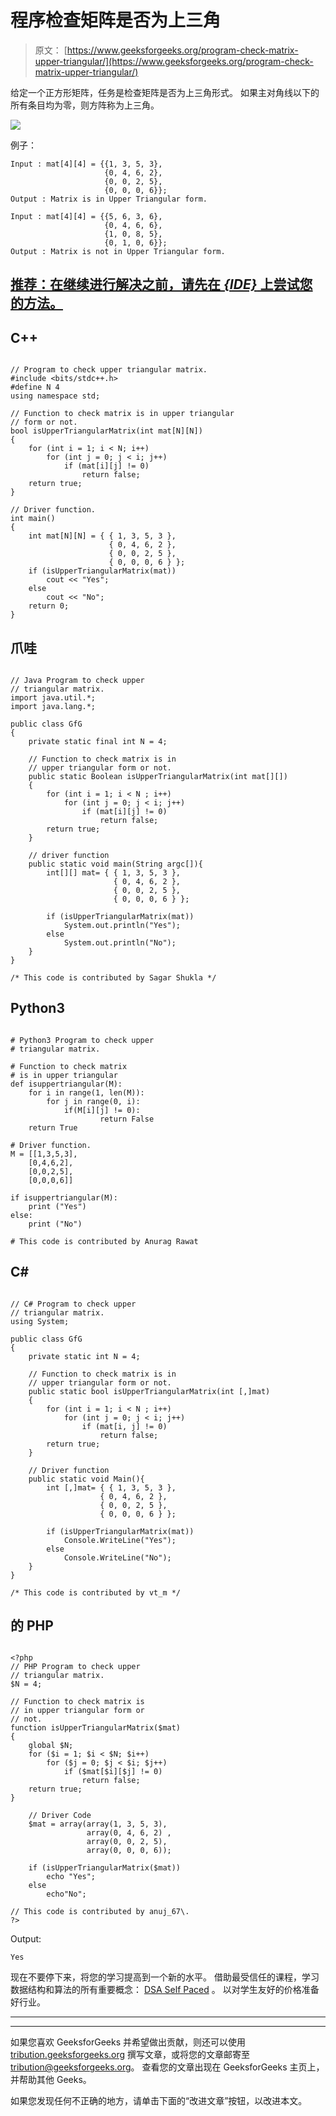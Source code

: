 # 程序检查矩阵是否为上三角

> 原文： [https://www.geeksforgeeks.org/program-check-matrix-upper-triangular/](https://www.geeksforgeeks.org/program-check-matrix-upper-triangular/)

给定一个正方形矩阵，任务是检查矩阵是否为上三角形式。 如果主对角线以下的所有条目均为零，则方阵称为上三角。

![](img/aec884395a5633faf9dd50e65feda1dc.png)

例子：

```
Input : mat[4][4] = {{1, 3, 5, 3},
                     {0, 4, 6, 2},
                     {0, 0, 2, 5},
                     {0, 0, 0, 6}};
Output : Matrix is in Upper Triangular form.

Input : mat[4][4] = {{5, 6, 3, 6},
                     {0, 4, 6, 6},
                     {1, 0, 8, 5},
                     {0, 1, 0, 6}};
Output : Matrix is not in Upper Triangular form.

```

## [推荐：在继续进行解决之前，请先在 ***<u>{IDE}</u>*** 上尝试您的方法。](https://ide.geeksforgeeks.org/)

## C++ 

```

// Program to check upper triangular matrix. 
#include <bits/stdc++.h> 
#define N 4 
using namespace std; 

// Function to check matrix is in upper triangular 
// form or not. 
bool isUpperTriangularMatrix(int mat[N][N]) 
{ 
    for (int i = 1; i < N; i++) 
        for (int j = 0; j < i; j++) 
            if (mat[i][j] != 0) 
                return false; 
    return true; 
} 

// Driver function. 
int main() 
{ 
    int mat[N][N] = { { 1, 3, 5, 3 }, 
                      { 0, 4, 6, 2 }, 
                      { 0, 0, 2, 5 }, 
                      { 0, 0, 0, 6 } }; 
    if (isUpperTriangularMatrix(mat)) 
        cout << "Yes"; 
    else
        cout << "No"; 
    return 0; 
} 

```

## 爪哇

```

// Java Program to check upper  
// triangular matrix. 
import java.util.*; 
import java.lang.*; 

public class GfG 
{ 
    private static final int N = 4; 

    // Function to check matrix is in 
    // upper triangular form or not. 
    public static Boolean isUpperTriangularMatrix(int mat[][]) 
    { 
        for (int i = 1; i < N ; i++) 
            for (int j = 0; j < i; j++) 
                if (mat[i][j] != 0) 
                    return false; 
        return true; 
    }  

    // driver function 
    public static void main(String argc[]){ 
        int[][] mat= { { 1, 3, 5, 3 }, 
                       { 0, 4, 6, 2 }, 
                       { 0, 0, 2, 5 }, 
                       { 0, 0, 0, 6 } }; 

        if (isUpperTriangularMatrix(mat)) 
            System.out.println("Yes"); 
        else
            System.out.println("No"); 
    } 
} 

/* This code is contributed by Sagar Shukla */

```

## Python3

```

# Python3 Program to check upper  
# triangular matrix. 

# Function to check matrix  
# is in upper triangular 
def isuppertriangular(M): 
    for i in range(1, len(M)): 
        for j in range(0, i): 
            if(M[i][j] != 0):  
                    return False
    return True

# Driver function. 
M = [[1,3,5,3], 
    [0,4,6,2], 
    [0,0,2,5], 
    [0,0,0,6]] 

if isuppertriangular(M): 
    print ("Yes") 
else: 
    print ("No") 

# This code is contributed by Anurag Rawat 

```

## C# 

```

// C# Program to check upper  
// triangular matrix. 
using System; 

public class GfG 
{ 
    private static int N = 4; 

    // Function to check matrix is in 
    // upper triangular form or not. 
    public static bool isUpperTriangularMatrix(int [,]mat) 
    { 
        for (int i = 1; i < N ; i++) 
            for (int j = 0; j < i; j++) 
                if (mat[i, j] != 0) 
                    return false; 
        return true; 
    }  

    // Driver function 
    public static void Main(){ 
        int [,]mat= { { 1, 3, 5, 3 }, 
                    { 0, 4, 6, 2 }, 
                    { 0, 0, 2, 5 }, 
                    { 0, 0, 0, 6 } }; 

        if (isUpperTriangularMatrix(mat)) 
            Console.WriteLine("Yes"); 
        else
            Console.WriteLine("No"); 
    } 
} 

/* This code is contributed by vt_m */

```

## 的 PHP

```

<?php 
// PHP Program to check upper  
// triangular matrix. 
$N = 4; 

// Function to check matrix is  
// in upper triangular form or 
// not. 
function isUpperTriangularMatrix($mat) 
{ 
    global $N; 
    for ($i = 1; $i < $N; $i++) 
        for ($j = 0; $j < $i; $j++) 
            if ($mat[$i][$j] != 0) 
                return false; 
    return true; 
} 

    // Driver Code 
    $mat = array(array(1, 3, 5, 3), 
                 array(0, 4, 6, 2) , 
                 array(0, 0, 2, 5), 
                 array(0, 0, 0, 6)); 

    if (isUpperTriangularMatrix($mat)) 
        echo "Yes"; 
    else
        echo"No"; 

// This code is contributed by anuj_67\. 
?> 

```

Output:

```
Yes
```

现在不要停下来，将您的学习提高到一个新的水平。 借助最受信任的课程，学习数据结构和算法的所有重要概念： [DSA Self Paced](https://practice.geeksforgeeks.org/courses/dsa-self-paced?utm_source=geeksforgeeks&utm_medium=article&utm_campaign=gfg_article_dsa_content_bottom) 。 以对学生友好的价格准备好行业。

* * *

* * *

如果您喜欢 GeeksforGeeks 并希望做出贡献，则还可以使用 [tribution.geeksforgeeks.org](https://contribute.geeksforgeeks.org/) 撰写文章，或将您的文章邮寄至 tribution@geeksforgeeks.org。 查看您的文章出现在 GeeksforGeeks 主页上，并帮助其他 Geeks。

如果您发现任何不正确的地方，请单击下面的“改进文章”按钮，以改进本文。